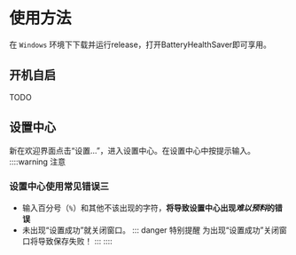 # 使用方法
在 `Windows` 环境下下载并运行release，打开BatteryHealthSaver即可享用。

## 开机自启

TODO

## 设置中心

新在欢迎界面点击“设置…”，进入设置中心。在设置中心中按提示输入。
::::warning 注意
### 设置中心使用常见错误三
- 输入百分号（`%`）和其他不该出现的字符，**将导致设置中心出现*难以预料*的错误**
- 未出现“设置成功”就关闭窗口。
  ::: danger 特别提醒
  为出现“设置成功”关闭窗口将导致保存失败！
  :::
::::